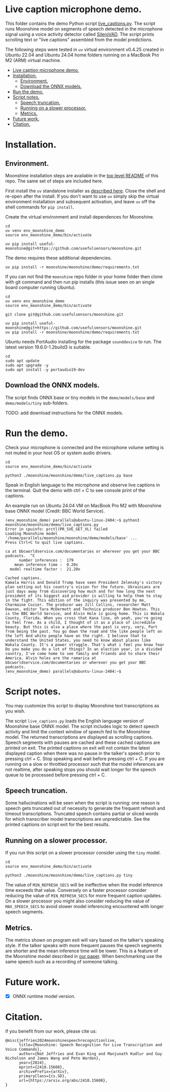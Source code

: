 # Live caption microphone demo.

This folder contains the demo Python script
[live_captions.py](/moonshine/demo/live_captions.py).
The script runs Moonshine model on segments of speech detected in the microphone
signal using a voice activity detector called
[SileroVAD](https://github.com/snakers4/silero-vad).  The script prints
scrolling text or "live captions" assembled from the model predictions.

The following steps were tested in `uv` virtual environment v0.4.25 created in
Ubuntu 22.04 and Ubuntu 24.04 home folders running on a MacBook Pro M2 (ARM)
virtual machine.

- [Live caption microphone demo.](#live-caption-microphone-demo)
- [Installation.](#installation)
  - [Environment.](#environment)
  - [Download the ONNX models.](#download-the-onnx-models)
- [Run the demo.](#run-the-demo)
- [Script notes.](#script-notes)
  - [Speech truncation.](#speech-truncation)
  - [Running on a slower processor.](#running-on-a-slower-processor)
  - [Metrics.](#metrics)
- [Future work.](#future-work)
- [Citation.](#citation)

# Installation.

## Environment.

Moonshine installation steps are available in the
[top level README](/README.md) of this repo.  The same set of steps are included
here.

First install the `uv` standalone installer as
[described here](https://github.com/astral-sh/uv?tab=readme-ov-file#installation).
Close the shell and re-open after the install.  If you don't want to use `uv`
simply skip the virtual environment installation and subsequent activation, and
leave `uv` off the shell commands for `pip install`.

Create the virtual environment and install dependences for Moonshine.
```console
cd
uv venv env_moonshine_demo
source env_moonshine_demo/bin/activate

uv pip install useful-moonshine@git+https://github.com/usefulsensors/moonshine.git
```

The demo requires these additional dependencies.
```console
uv pip install -r moonshine/moonshine/demo/requirements.txt
```

If you can not find the `moonshine` repo folder in your home folder then
clone with git command and then run pip installs (this issue seen on an single
board computer running Ubuntu).
```console
cd
uv venv env_moonshine_demo
source env_moonshine_demo/bin/activate

git clone git@github.com:usefulsensors/moonshine.git

uv pip install useful-moonshine@git+https://github.com/usefulsensors/moonshine.git
uv pip install -r moonshine/moonshine/demo/requirements.txt
```

Ubuntu needs PortAudio installing for the package `sounddevice` to run.  The
latest version 19.6.0-1.2build3 is suitable.
```console
cd
sudo apt update
sudo apt upgrade -y
sudo apt install -y portaudio19-dev
```

## Download the ONNX models.

The script finds ONNX base or tiny models in the `demo/models/base` and
`demo/models/tiny` sub-folders.

TODO: add download instructions for the ONNX models.

# Run the demo.

Check your microphone is connected and the microphone volume setting is not
muted in your host OS or system audio drivers.
```console
cd
source env_moonshine_demo/bin/activate

python3 ./moonshine/moonshine/demo/live_captions.py base
```
Speak in English language to the microphone and observe live captions in the
terminal.  Quit the demo with ctrl + C to see console print of the captions.

An example run on Ubuntu 24.04 VM on MacBook Pro M2 with Moonshine base ONNX
model (Credit: BBC World Service).
```console
(env_moonshine_demo) parallels@ubuntu-linux-2404:~$ python3 moonshine/moonshine/demo/live_captions.py
Error in cpuinfo: prctl(PR_SVE_GET_VL) failed
Loading Moonshine model '/home/parallels/moonshine/moonshine/demo/models/base' ...
Press Ctrl+C to quit live captions.

ca at bbcworldservice.com/documentaries or wherever you get your BBC podcasts.  ^C
      number inferences :  179
    mean inference time :  0.20s
  model realtime factor :  21.20x

Cached captions.
Kamala Harris and Donald Trump have seen President Zelensky's victory plan setting out his country's vision for the future. Ukrainians are just days away from discovering how much and for how long the next president of its biggest aid provider is willing to help them to stay in the fight. This edition of the inquiry was presented by me, Charmaine Cozier. The producer was Jill Collins, researcher Matt Dawson, editor Tara McDermott and Technica producer Ben Howton. This is the BBC World Service, and Alvin Hole is going home. This is Wakala County, Florida. When you cross that Kana line, oh yeah, you're going to feel free. As a child, I thought of it as a place of incredible beauty. But this is also a place where the past is very, very, Part from being the past. You go down the road and the like people left on the left And white people have on the right. I believe that to understand the United States, you need to know about places like Wakala County. It's a power struggle. That's what i feel you know fear Do you make you do a lot of things? In an election year, in a divided country, I've come home to see family and friends and to share their America. Alvin holes are the ramarica at bbcworldservice.com/documentaries or wherever you get your BBC podcasts.
(env_moonshine_demo) parallels@ubuntu-linux-2404:~$
```

# Script notes.

You may customize this script to display Moonshine text transcriptions as you wish.

The script `live_captions.py` loads the English language version of Moonshine
base ONNX model.  The script includes logic to detect speech activity and limit
the context window of speech fed to the Moonshine model.  The returned
transcriptions are displayed as scrolling captions.  Speech segments with pauses
are cached and these cached captions are printed on exit.  The printed captions
on exit will not contain the latest displayed caption when there was no pause
in the talker's speech prior to pressing ctrl + C.  Stop speaking and wait
before pressing ctrl + C.  If you are running on a slow or throttled processor
such that the model inferences are not realtime, after speaking stops you should
wait longer for the speech queue to be processed before pressing ctrl + C.

## Speech truncation.

Some hallucinations will be seen when the script is running: one reason is
speech gets truncated out of necessity to generate the frequent refresh and
timeout transcriptions.  Truncated speech contains partial or sliced words for
which transcriber model transcriptions are unpredictable.  See the printed
captions on script exit for the best results.

## Running on a slower processor.
If you run this script on a slower processor consider using the `tiny` model.
```console
cd
source env_moonshine_demo/bin/activate

python3 ./moonshine/moonshine/demo/live_captions.py tiny
```
The value of `MIN_REFRESH_SECS` will be ineffective when the model inference
time exceeds that value.  Conversely on a faster processor consider reducing
the value of `MIN_REFRESH_SECS` for more frequent caption updates.  On a slower
processor you might also consider reducing the value of `MAX_SPEECH_SECS` to
avoid slower model inferencing encountered with longer speech segments.

## Metrics.
The metrics shown on program exit will vary based on the talker's speaking
style.  If the talker speaks with more frequent pauses the speech segments are
shorter and the mean inference time will be lower.  This is a feature of the
Moonshine model described in
[our paper](https://arxiv.org/abs/2410.15608).
When benchmarking use the same speech such as a recording of someone talking.

# Future work.

* [x] ONNX runtime model version.

# Citation.

If you benefit from our work, please cite us:
```
@misc{jeffries2024moonshinespeechrecognitionlive,
      title={Moonshine: Speech Recognition for Live Transcription and Voice Commands},
      author={Nat Jeffries and Evan King and Manjunath Kudlur and Guy Nicholson and James Wang and Pete Warden},
      year={2024},
      eprint={2410.15608},
      archivePrefix={arXiv},
      primaryClass={cs.SD},
      url={https://arxiv.org/abs/2410.15608},
}
```
